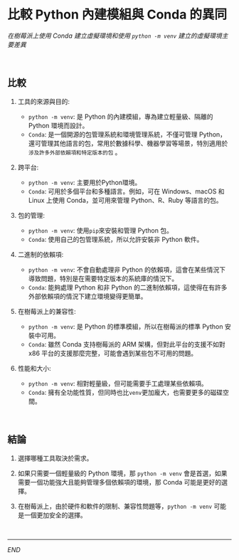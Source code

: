 # 比較 Python 內建模組與 Conda 的異同


_在樹莓派上使用 Conda 建立虛擬環境和使用 `python -m venv` 建立的虛擬環境主要差異_

<br>

## 比較

1. 工具的來源與目的:
   - `python -m venv`: 是 Python 的內建模組，專為建立輕量級、隔離的 Python 環境而設計。
   - `Conda`: 是一個開源的包管理系統和環境管理系統，不僅可管理 Python，還可管理其他語言的包，常用於數據科學、機器學習等場景，特別適用於 `涉及許多外部依賴項和特定版本的包` 。

2. 跨平台:
   - `python -m venv`: 主要用於Python環境。
   - `Conda`: 可用於多個平台和多種語言。例如，可在 Windows、macOS 和 Linux 上使用 Conda，並可用來管理 Python、R、Ruby 等語言的包。

3. 包的管理:
   - `python -m venv`: 使用`pip`來安裝和管理 Python 包。
   - `Conda`: 使用自己的包管理系統，所以允許安裝非 Python 軟件。

4. 二進制的依賴項:
   - `python -m venv`: 不會自動處理非 Python 的依賴項，這會在某些情況下導致問題，特別是在需要特定版本的系統庫的情況下。
   - `Conda`: 能夠處理 Python 和非 Python 的二進制依賴項，這使得在有許多外部依賴項的情況下建立環境變得更簡單。

5. 在樹莓派上的兼容性:
   - `python -m venv`: 是 Python 的標準模組，所以在樹莓派的標準 Python 安裝中可用。
   - `Conda`: 雖然 Conda 支持樹莓派的 ARM 架構，但對此平台的支援不如對 x86 平台的支援那麼完整，可能會遇到某些包不可用的問題。

6. 性能和大小:
   - `python -m venv`: 相對輕量級，但可能需要手工處理某些依賴項。
   - `Conda`: 擁有全功能性質，但同時也比`venv`更加龐大，也需要更多的磁碟空間。

<br>

## 結論

1. 選擇哪種工具取決於需求。
   
2. 如果只需要一個輕量級的 Python 環境，那 `python -m venv` 會是首選，如果需要一個功能強大且能夠管理多個依賴項的環境，那 Conda 可能是更好的選擇。
   
3. 在樹莓派上，由於硬件和軟件的限制、兼容性問題等，`python -m venv` 可能是一個更加安全的選擇。

<br>

---

_END_